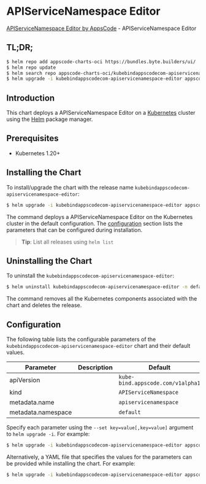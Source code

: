 # APIServiceNamespace Editor

[APIServiceNamespace Editor by AppsCode](https://appscode.com) - APIServiceNamespace Editor

## TL;DR;

```bash
$ helm repo add appscode-charts-oci https://bundles.byte.builders/ui/
$ helm repo update
$ helm search repo appscode-charts-oci/kubebindappscodecom-apiservicenamespace-editor --version=v0.5.0
$ helm upgrade -i kubebindappscodecom-apiservicenamespace-editor appscode-charts-oci/kubebindappscodecom-apiservicenamespace-editor -n default --create-namespace --version=v0.5.0
```

## Introduction

This chart deploys a APIServiceNamespace Editor on a [Kubernetes](http://kubernetes.io) cluster using the [Helm](https://helm.sh) package manager.

## Prerequisites

- Kubernetes 1.20+

## Installing the Chart

To install/upgrade the chart with the release name `kubebindappscodecom-apiservicenamespace-editor`:

```bash
$ helm upgrade -i kubebindappscodecom-apiservicenamespace-editor appscode-charts-oci/kubebindappscodecom-apiservicenamespace-editor -n default --create-namespace --version=v0.5.0
```

The command deploys a APIServiceNamespace Editor on the Kubernetes cluster in the default configuration. The [configuration](#configuration) section lists the parameters that can be configured during installation.

> **Tip**: List all releases using `helm list`

## Uninstalling the Chart

To uninstall the `kubebindappscodecom-apiservicenamespace-editor`:

```bash
$ helm uninstall kubebindappscodecom-apiservicenamespace-editor -n default
```

The command removes all the Kubernetes components associated with the chart and deletes the release.

## Configuration

The following table lists the configurable parameters of the `kubebindappscodecom-apiservicenamespace-editor` chart and their default values.

|     Parameter      | Description |                   Default                    |
|--------------------|-------------|----------------------------------------------|
| apiVersion         |             | <code>kube-bind.appscode.com/v1alpha1</code> |
| kind               |             | <code>APIServiceNamespace</code>             |
| metadata.name      |             | <code>apiservicenamespace</code>             |
| metadata.namespace |             | <code>default</code>                         |


Specify each parameter using the `--set key=value[,key=value]` argument to `helm upgrade -i`. For example:

```bash
$ helm upgrade -i kubebindappscodecom-apiservicenamespace-editor appscode-charts-oci/kubebindappscodecom-apiservicenamespace-editor -n default --create-namespace --version=v0.5.0 --set apiVersion=kube-bind.appscode.com/v1alpha1
```

Alternatively, a YAML file that specifies the values for the parameters can be provided while
installing the chart. For example:

```bash
$ helm upgrade -i kubebindappscodecom-apiservicenamespace-editor appscode-charts-oci/kubebindappscodecom-apiservicenamespace-editor -n default --create-namespace --version=v0.5.0 --values values.yaml
```
